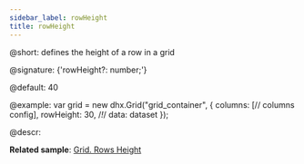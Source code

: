 ```yaml
---
sidebar_label: rowHeight
title: rowHeight
---          
```


@short: defines the height of a row in a grid

@signature: {'rowHeight?: number;'}

@default: 40

@example:
var grid = new dhx.Grid("grid_container", {
	columns: [// columns config],
	rowHeight: 30, /*!*/
	data: dataset
});

@descr: 

**Related sample**: [Grid. Rows Height](https://snippet.dhtmlx.com/wjcjl80i)

[comment]: # (@related: grid/initialization.md#initialize-grid grid/configuration.md#rowheight)
